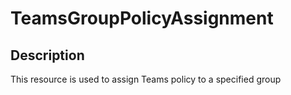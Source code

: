 # TeamsGroupPolicyAssignment

## Description

This resource is used to assign Teams policy to a specified group

